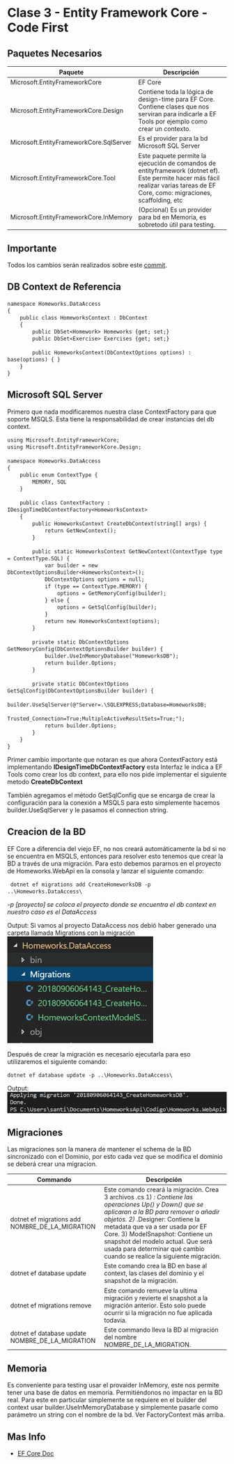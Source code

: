 # Clase 3 - Entity Framework Core - Code First

## Paquetes Necesarios

Paquete | Descripción
------------ | -------------
Microsoft.EntityFrameworkCore| EF Core
Microsoft.EntityFrameworkCore.Design| Contiene toda la lógica de design-time para EF Core. Contiene clases que nos serviran para indicarle a EF Tools por ejemplo como crear un contexto.
Microsoft.EntityFrameworkCore.SqlServer| Es el provider para la bd Microsoft SQL Server
Microsoft.EntityFrameworkCore.Tool| Este paquete permite la ejecución de comandos de entityframework (dotnet ef). Este permite hacer más fácil realizar varias tareas de EF Core, como: migraciones, scaffolding, etc
Microsoft.EntityFrameworkCore.InMemory| (Opcional) Es un provider para bd en Memoria, es sobretodo útil para testing.

## Importante
Todos los cambios serán realizados sobre este [commit](https://github.com/Sactos/HomeworksApi/tree/61b6c804817a80bc85b1a3669c185c9d6f5ec24a).

## DB Context de Referencia
```
namespace Homeworks.DataAccess
{
    public class HomeworksContext : DbContext
    {
        public DbSet<Homework> Homeworks {get; set;}
        public DbSet<Exercise> Exercises {get; set;}

        public HomeworksContext(DbContextOptions options) : base(options) { }
    }
}
```

## Microsoft SQL Server
Primero que nada modificaremos nuestra clase ContextFactory para que soporte MSQLS. 
Esta tiene la responsabilidad de crear instancias del db context.
```
using Microsoft.EntityFrameworkCore;
using Microsoft.EntityFrameworkCore.Design;

namespace Homeworks.DataAccess
{
    public enum ContextType {
        MEMORY, SQL
    }

    public class ContextFactory : IDesignTimeDbContextFactory<HomeworksContext>
    {
        public HomeworksContext CreateDbContext(string[] args) {
            return GetNewContext();
        }

        public static HomeworksContext GetNewContext(ContextType type = ContextType.SQL) {
            var builder = new DbContextOptionsBuilder<HomeworksContext>();
            DbContextOptions options = null;
            if (type == ContextType.MEMORY) {
                options = GetMemoryConfig(builder);
            } else {
                options = GetSqlConfig(builder);
            }
            return new HomeworksContext(options);
        }

        private static DbContextOptions GetMemoryConfig(DbContextOptionsBuilder builder) {
            builder.UseInMemoryDatabase("HomeworksDB");
            return builder.Options;
        }

        private static DbContextOptions GetSqlConfig(DbContextOptionsBuilder builder) {
            builder.UseSqlServer(@"Server=.\SQLEXPRESS;Database=HomeworksDB;
                Trusted_Connection=True;MultipleActiveResultSets=True;");
            return builder.Options;
        }   
    }
}
```
Primer cambio importante que notaran es que ahora ContextFactory está implementando **IDesignTimeDbContextFactory** esta Interfaz le indica a EF Tools como crear los db context, para ello nos pide implementar el siguiente metodo **CreateDbContext**

También agregamos el método GetSqlConfig que se encarga de crear la configuración para la conexión a MSQLS para esto simplemente hacemos builder.UseSqlServer y le pasamos el connection string.

## Creacion de la BD
EF Core a diferencia del viejo EF, no nos creará automáticamente la bd si no se encuentra en MSQLS, entonces para resolver esto tenemos que crear la BD a través de una migración.
Para esto debemos pararnos en el proyecto de Homeworks.WebApi en la consola y lanzar el siguiente comando:
```
 dotnet ef migrations add CreateHomeworksDB -p ..\Homeworks.DataAccess\
```
*-p [proyecto] se coloca el proyecto donde se encuentra el db context en nuestro caso es el DataAccess*

Output: Si vamos al proyecto DataAccess nos debió haber generado una carpeta llamada Migrations con la migración
![Imagen CreateHomeworksDB](https://github.com/Sactos/HomeworksApi/blob/develop/imgs/migracionCreateDB.PNG)

Después de crear la migración es necesario ejecutarla para eso utilizaremos el siguiente comando:
```
dotnet ef database update -p ..\Homeworks.DataAccess\
```
Output:
![Imagen UpdateHomeworksDB](https://github.com/Sactos/HomeworksApi/blob/develop/imgs/migracionUpdateDB.PNG)

## Migraciones
Las migraciones son la manera de mantener el schema de la BD sincronizado con el Dominio, por esto cada vez que se modifica el dominio se deberá crear una migracion.

Commando | Descripción
------------ | -------------
dotnet ef migrations add NOMBRE_DE_LA_MIGRATION| Este comando creará la migración. Crea 3 archivos .cs 1) <timestamp>_<migration name>: Contiene las operaciones Up() y Down() que se aplicaran a la BD para remover o añadir objetos. 2) <timestamp>_<migration name>.Designer: Contiene la metadata que va a ser usada por EF Core. 3) <contextname>ModelSnapshot: Contiene un snapshot del modelo actual. Que será usada para determinar qué cambio cuando se realice la siguiente migración.
dotnet ef database update| Este comando crea la BD en base al context, las clases del dominio y el snapshot de la migración.
dotnet ef migrations remove| Este comando remueve la ultima migración y revierte el snapshot a la migración anterior. Esto solo puede ocurrir si la migración no fue aplicada todavia.
dotnet ef database update NOMBRE_DE_LA_MIGRATION| Este commando lleva la BD al migración del nombre NOMBRE_DE_LA_MIGRATION.
  
## Memoria
Es conveniente para testing usar el provaider InMemory, este nos permite tener una base de datos en memoria. Permitiéndonos no impactar en la BD real.
Para este en particular simplemente se requiere en el builder del context
usar builder.UseInMemoryDatabase y simplemente pasarle como parámetro un string con el nombre de la bd. Ver FactoryContext más arriba.

## Mas Info
* [EF Core Doc](http://www.entityframeworktutorial.net/efcore/entity-framework-core.aspx)
